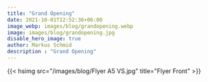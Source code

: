 ```yaml
---
title: "Grand Opening"
date: 2021-10-01T12:52:36+06:00
image_webp: images/blog/grandopening.webp
image: images/blog/grandopening.jpg
disable_hero_image: true
author: Markus Schmid
description : "Grand Opening"
---
```


{{< hsimg src="/images/blog/Flyer A5 VS.jpg" title="Flyer Front" >}}

